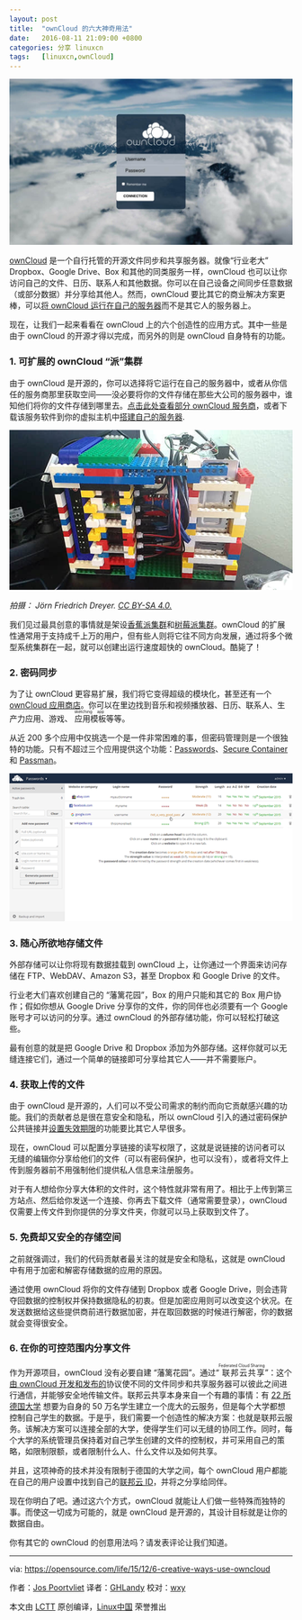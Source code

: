 ```yaml
---
layout: post
title:	"ownCloud 的六大神奇用法"
date:	2016-08-11 21:09:00 +0800 
categories:	分享 linuxcn 
tags:	[linuxcn,ownCloud]
---
```



![](/Asserts/Images/album/201608/11/210859btzszi7iru7uindr.jpg)


[ownCloud](https://owncloud.com/) 是一个自行托管的开源文件同步和共享服务器。就像“行业老大” Dropbox、Google Drive、Box 和其他的同类服务一样，ownCloud 也可以让你访问自己的文件、日历、联系人和其他数据。你可以在自己设备之间同步任意数据（或部分数据）并分享给其他人。然而，ownCloud 要比其它的商业解决方案更棒，可以[将 ownCloud 运行在自己的服务器](https://blogs.fsfe.org/mk/new-stickers-and-leaflets-no-cloud-and-e-mail-self-defense/)而不是其它人的服务器上。


现在，让我们一起来看看在 ownCloud 上的六个创造性的应用方式。其中一些是由于 ownCloud 的开源才得以完成，而另外的则是 ownCloud 自身特有的功能。


### 1. 可扩展的 ownCloud “派”集群


由于 ownCloud 是开源的，你可以选择将它运行在自己的服务器中，或者从你信任的服务商那里获取空间——没必要将你的文件存储在那些大公司的服务器中，谁知他们将你的文件存储到哪里去。[点击此处查看部分 ownCloud 服务商](https://owncloud.org/providers)，或者下载该服务软件到你的虚拟主机中[搭建自己的服务器](https://owncloud.org/install/#instructions-server).


![](/Asserts/Images/album/201608/11/210933wefg6ifjzvq3jq55.jpg)


*拍摄： Jörn Friedrich Dreyer. [CC BY-SA 4.0.](https://creativecommons.org/licenses/by-sa/4.0/)*


我们见过最具创意的事情就是架设[香蕉派集群](http://www.owncluster.de/)和[树莓派集群](https://christopherjcoleman.wordpress.com/2013/01/05/host-your-owncloud-on-a-raspberry-pi-cluster/)。ownCloud 的扩展性通常用于支持成千上万的用户，但有些人则将它往不同方向发展，通过将多个微型系统集群在一起，就可以创建出运行速度超快的 ownCloud。酷毙了！


### 2. 密码同步


为了让 ownCloud 更容易扩展，我们将它变得超级的模块化，甚至还有一个 [ownCloud 应用商店](https://apps.owncloud.com/)。你可以在里边找到音乐和视频播放器、日历、联系人、生产力应用、游戏、<ruby> 应用模板 <rp>  （ </rp> <rt>  sketching app </rt> <rp>  ） </rp></ruby>等等。


从近 200 多个应用中仅挑选一个是一件非常困难的事，但密码管理则是一个很独特的功能。只有不超过三个应用提供这个功能：[Passwords](https://apps.owncloud.com/content/show.php/Passwords?content=170480)、[Secure Container](https://apps.owncloud.com/content/show.php/Secure+Container?content=167268) 和 [Passman](https://apps.owncloud.com/content/show.php/Passman?content=166285)。


![](/Asserts/Images/album/201608/11/210934xbi2t48p46ph5cyi.png)


### 3. 随心所欲地存储文件


外部存储可以让你将现有数据挂载到 ownCloud 上，让你通过一个界面来访问存储在 FTP、WebDAV、Amazon S3，甚至 Dropbox 和 Google Drive 的文件。







行业老大们喜欢创建自己的 “藩篱花园”，Box 的用户只能和其它的 Box 用户协作；假如你想从 Google Drive 分享你的文件，你的同伴也必须要有一个 Google 账号才可以访问的分享。通过 ownCloud 的外部存储功能，你可以轻松打破这些。


最有创意的就是把 Google Drive 和 Dropbox 添加为外部存储。这样你就可以无缝连接它们，通过一个简单的链接即可分享给其它人——并不需要账户。


### 4. 获取上传的文件


由于 ownCloud 是开源的，人们可以不受公司需求的制约而向它贡献感兴趣的功能。我们的贡献者总是很在意安全和隐私，所以 ownCloud 引入的通过密码保护公共链接并[设置失效期限](https://owncloud.com/owncloud45-community/)的功能要比其它人早很多。


现在，ownCloud 可以配置分享链接的读写权限了，这就是说链接的访问者可以无缝的编辑你分享给他们的文件（可以有密码保护，也可以没有），或者将文件上传到服务器前不用强制他们提供私人信息来注册服务。







对于有人想给你分享大体积的文件时，这个特性就非常有用了。相比于上传到第三方站点、然后给你发送一个连接、你再去下载文件（通常需要登录），ownCloud 仅需要上传文件到你提供的分享文件夹，你就可以马上获取到文件了。


### 5. 免费却又安全的存储空间


之前就强调过，我们的代码贡献者最关注的就是安全和隐私，这就是 ownCloud 中有用于加密和解密存储数据的应用的原因。


通过使用 ownCloud 将你的文件存储到 Dropbox 或者 Google Drive，则会违背夺回数据的控制权并保持数据隐私的初衷。但是加密应用则可以改变这个状况。在发送数据给这些提供商前进行数据加密，并在取回数据的时候进行解密，你的数据就会变得很安全。


### 6. 在你的可控范围内分享文件


作为开源项目，ownCloud 没有必要自建 “藩篱花园”。通过“<ruby> 联邦云共享 <rp>  （ </rp> <rt>  Federated Cloud Sharing </rt> <rp>  ） </rp></ruby>”：这个[由 ownCloud 开发和发布的](http://karlitschek.de/2015/08/announcing-the-draft-federated-cloud-sharing-api/)协议使不同的文件同步和共享服务器可以彼此之间进行通信，并能够安全地传输文件。联邦云共享本身来自一个有趣的事情：有 [22 所德国大学](https://owncloud.com/customer/sciebo/) 想要为自身的 50 万名学生建立一个庞大的云服务，但是每个大学都想控制自己学生的数据。于是乎，我们需要一个创造性的解决方案：也就是联邦云服务。该解决方案可以连接全部的大学，使得学生们可以无缝的协同工作。同时，每个大学的系统管理员保持着对自己学生创建的文件的控制权，并可采用自己的策略，如限制限额，或者限制什么人、什么文件以及如何共享。







并且，这项神奇的技术并没有限制于德国的大学之间，每个 ownCloud 用户都能在自己的用户设置中找到自己的[联邦云 ID](https://owncloud.org/federation/)，并将之分享给同伴。


现在你明白了吧。通过这六个方式，ownCloud 就能让人们做一些特殊而独特的事。而使这一切成为可能的，就是 ownCloud 是开源的，其设计目标就是让你的数据自由。


你有其它的 ownCloud 的创意用法吗？请发表评论让我们知道。




---


via: <https://opensource.com/life/15/12/6-creative-ways-use-owncloud>


作者：[Jos Poortvliet](https://opensource.com/users/jospoortvliet) 译者：[GHLandy](https://github.com/GHLandy) 校对：[wxy](https://github.com/wxy)


本文由 [LCTT](https://github.com/LCTT/TranslateProject) 原创编译，[Linux中国](https://linux.cn/) 荣誉推出
